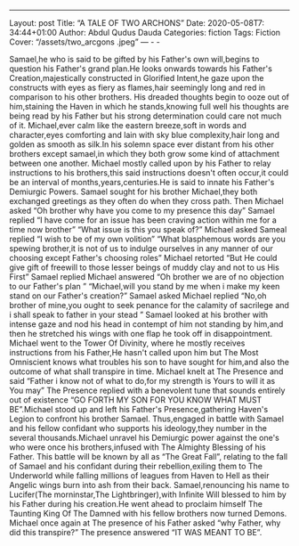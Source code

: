 - - -
Layout: post 
Title:  “A TALE OF TWO ARCHONS”
Date:     2020-05-08T7: 34:44+01:00
Author:     Abdul Qudus Dauda
Categories:  fiction
Tags:        Fiction
Cover:      “/assets/two_arcgons .jpeg”
— - -

Samael,he who is said to be gifted by his Father's own will,begins to question his Father's grand plan.He looks onwards towards his Father's Creation,majestically constructed in Glorified Intent,he gaze upon the constructs with eyes as fiery as flames,hair seemingly long and red in comparison to his other brothers.
 His dreaded thoughts begin to ooze out of him,staining the Haven in which he stands,knowing full well his thoughts are being read by his Father but his strong determination could care not much of it.
 Michael,ever calm like the eastern breeze,soft in words and character,eyes comforting and lain with sky blue complexity,hair long and golden as smooth as silk.In his solemn space ever distant from his other brothers except samael,in which they both grow some kind of attachment between one another.
 Michael mostly called upon by his Father to relay instructions to his brothers,this said instructions doesn't often occur,it could be an interval of months,years,centuries.He is said to innate his Father's Demiurgic Powers.
 Samael sought for his brother Michael,they both exchanged greetings as they often do when they cross path.
 Then Michael asked “Oh brother why have you come to my presence this day”
Samael replied “I have come for an issue has been craving action within me for a time now brother”
“What issue is this you speak of?” Michael asked
Sameal replied “I wish to be of my own volition”
“What blasphemous words are you spewing brother,it is not of us to indulge ourselves in any manner of our choosing except Father's choosing roles” Michael retorted
“But He could give gift of freewill to those lesser beings of muddy clay and not to us His First” Samael replied
Michael answered “Oh brother we are of no objection to our Father's plan ”
“Michael,will you stand by me when i make my keen stand on our Father's creation?” Samael asked
Michael replied “No,oh brother of mine,you ought to seek penance for the calamity of sacrilege and i shall speak to father in your stead ”
Samael looked at his brother with intense gaze and nod his head in contempt of him not standing by him,and then he stretched his wings with one flap he took off in disappointment.
Michael went to the Tower Of Divinity, where he mostly receives instructions from his Father,He hasn't called upon him but The Most Omniscient knows what troubles his son to have sought for him,and also the outcome of what shall transpire in time.
Michael knelt at The Presence and said “Father i know not of what to do,for my strength is Yours to will it as You may”
The Presence replied with a benevolent tune that sounds entirely out of existence “GO FORTH MY SON FOR YOU KNOW WHAT MUST BE”.Michael stood up and left his Father's Presence,gathering Haven's Legion to confront his brother Samael.
Thus,engaged in battle with Samael and his fellow confidant who supports his ideology,they number in the several thousands.Michael unravel his Demiurgic power against the one's who were once his brothers,infused with The Almighty Blessing of his Father.
This battle will be known by all as “The Great Fall”, relating to the fall of Samael and his confidant during their rebellion,exiling them to The Underworld while falling millions of leagues from Haven to Hell as their Angelic wings burn into ash from their back.
Samael,renouncing his name to Lucifer(The morninstar,The Lightbringer),with Infinite Will blessed to him by his Father during his creation.He went ahead to proclaim himself The Taunting King Of The Damned with his fellow brothers now turned Demons.
Michael once again at The presence of his Father asked “why Father, why did this transpire?”
The presence answered “IT WAS MEANT TO BE”.

